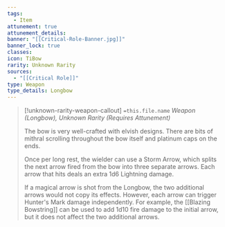 ```yaml
---
tags:
  - Item
attunement: true
attunement_details: 
banner: "[[Critical-Role-Banner.jpg]]"
banner_lock: true
classes: 
icon: TiBow
rarity: Unknown Rarity
sources:
  - "[[Critical Role]]"
type: Weapon
type_details: Longbow
---
```

>[!unknown-rarity-weapon-callout] `=this.file.name`
>*Weapon (Longbow), Unknown Rarity (Requires Attunement)*
>
>The bow is very well-crafted with elvish designs. There are bits of mithral scrolling throughout the bow itself and platinum caps on the ends.
>
>Once per long rest, the wielder can use a Storm Arrow, which splits the next arrow fired from the bow into three separate arrows. Each arrow that hits deals an extra 1d6 Lightning damage.
>
>If a magical arrow is shot from the Longbow, the two additional arrows would not copy its effects. However, each arrow can trigger Hunter's Mark damage independently. For example, the [[Blazing Bowstring]] can be used to add 1d10 fire damage to the initial arrow, but it does not affect the two additional arrows.
>
>
